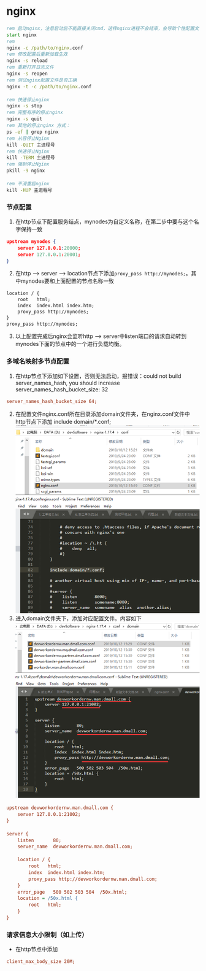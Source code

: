 # nginx
~~~ cmd
rem 启动nginx，注意启动后不能直接关闭cmd，这样nginx进程不会结束，会导致个性配置文件后不生效。要用下面的命令关闭nginx
start nginx
rem 
nginx -c /path/to/nginx.conf
rem 修改配置后重新加载生效
nginx -s reload
rem 重新打开日志文件
nginx -s reopen
rem 测试nginx配置文件是否正确
nginx -t -c /path/to/nginx.conf

rem 快速停止nginx
nginx -s stop
rem 完整有序的停止nginx
nginx -s quit
rem 其他的停止nginx 方式：
ps -ef | grep nginx
rem 从容停止Nginx
kill -QUIT 主进程号
rem 快速停止Nginx
kill -TERM 主进程号
rem 强制停止Nginx
pkill -9 nginx

rem 平滑重启nginx
kill -HUP 主进程号
~~~~
### 节点配置
1. 在http节点下配置服务结点，mynodes为自定义名称，在第二步中要与这个名字保持一致
~~~ json
upstream mynodes {
    server 127.0.0.1:20000;
    server 127.0.0.1:20001;
}
~~~
2. 在http --> server --> location节点下添加`proxy_pass http://mynodes;`。其中mynodes要和上面配置的节点名称一致
~~~
location / {
    root   html;
    index  index.html index.htm;
    proxy_pass http://mynodes; 
}
proxy_pass http://mynodes; 
~~~
3. 以上配置完成后nginx会监听http --> server中listen端口的请求自动转到mynodes下面的节点中的一个进行负载均衡。
### 多域名映射多节点配置
1. 在http节点下添加如下设置，否则无法启动，报错误：could not build server_names_hash, you should increase server_names_hash_bucket_size: 32
~~~ ini
server_names_hash_bucket_size 64;
~~~
2. 在配置文件nginx.conf所在目录添加domain文件夹，在nginx.conf文件中http节点下添加 include domain/*.conf;
![1](../imgs/nginx/1.png)
3. 进入domain文件夹下，添加对应配置文件。内容如下
![2](../imgs/nginx/2.png)
~~~ ini
upstream devworkordernw.man.dmall.com {
    server 127.0.0.1:21002;
}

server {
    listen       80;
    server_name  devworkordernw.man.dmall.com;

    location / {
        root   html;
        index  index.html index.htm;
        proxy_pass http://devworkordernw.man.dmall.com; 
    }
    error_page   500 502 503 504  /50x.html;
    location = /50x.html {
        root   html;
    }
}
~~~
### 请求信息大小限制（如上传）
- 在http节点中添加
~~~ ini
client_max_body_size 20M;
~~~